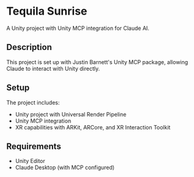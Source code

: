 # Tequila Sunrise

A Unity project with Unity MCP integration for Claude AI.

## Description

This project is set up with Justin Barnett's Unity MCP package, allowing Claude to interact with Unity directly.

## Setup

The project includes:
- Unity project with Universal Render Pipeline
- Unity MCP integration
- XR capabilities with ARKit, ARCore, and XR Interaction Toolkit

## Requirements

- Unity Editor
- Claude Desktop (with MCP configured) 